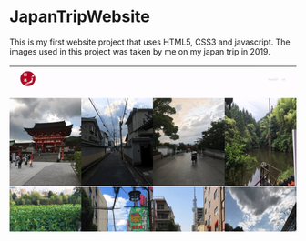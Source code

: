 # JapanTripWebsite
This is my first website project that uses HTML5, CSS3 and javascript. The images used in this project was taken by me on my japan trip in 2019. <br />
<br />
![](JapanTripWebsite.gif)
